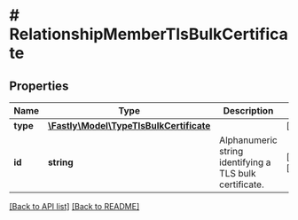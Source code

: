 # # RelationshipMemberTlsBulkCertificate

## Properties

Name | Type | Description | Notes
------------ | ------------- | ------------- | -------------
**type** | [**\Fastly\Model\TypeTlsBulkCertificate**](TypeTlsBulkCertificate.md) |  | [optional] 
**id** | **string** | Alphanumeric string identifying a TLS bulk certificate. | [optional] [readonly] 


[[Back to API list]](../../README.md#endpoints) [[Back to README]](../../README.md)
